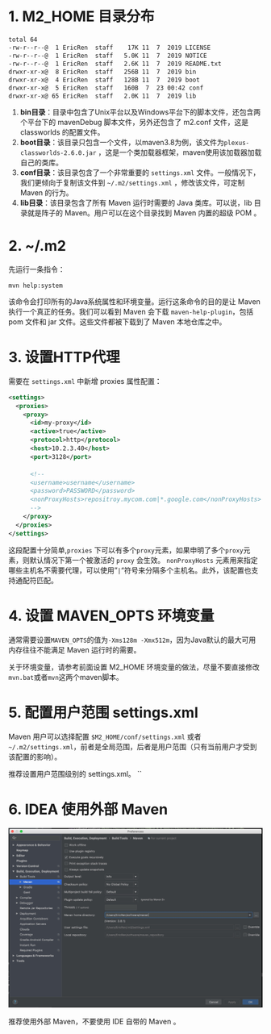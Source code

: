 # 1. M2_HOME 目录分布
```shell
total 64
-rw-r--r--@  1 EricRen  staff    17K 11  7  2019 LICENSE
-rw-r--r--@  1 EricRen  staff   5.0K 11  7  2019 NOTICE
-rw-r--r--@  1 EricRen  staff   2.6K 11  7  2019 README.txt
drwxr-xr-x@  8 EricRen  staff   256B 11  7  2019 bin
drwxr-xr-x@  4 EricRen  staff   128B 11  7  2019 boot
drwxr-xr-x@  5 EricRen  staff   160B  7  23 00:42 conf
drwxr-xr-x@ 65 EricRen  staff   2.0K 11  7  2019 lib
```
1. **bin目录**：目录中包含了Unix平台以及Windows平台下的脚本文件，还包含两个平台下的 mavenDebug 脚本文件，另外还包含了 m2.conf 文件，这是 classworlds 的配置文件。
2. **boot目录**：该目录只包含一个文件，以maven3.8为例，该文件为`plexus-classworlds-2.6.0.jar` ，这是一个类加载器框架，maven使用该加载器加载自己的类库。
3. **conf目录**：该目录包含了一个非常重要的 `settings.xml` 文件。一般情况下，我们更倾向于复制该文件到 `~/.m2/settings.xml` ，修改该文件，可定制 Maven 的行为。
4. **lib目录**：该目录包含了所有 Maven 运行时需要的 Java 类库。可以说，lib 目录就是阵子的 Maven。用户可以在这个目录找到 Maven 内置的超级 POM 。

# 2. ~/.m2
先运行一条指令：
```shell
mvn help:system
```
该命令会打印所有的Java系统属性和环境变量。运行这条命令的目的是让 Maven 执行一个真正的任务。我们可以看到 Maven 会下载 `maven-help-plugin`，包括 pom 文件和 jar 文件。这些文件都被下载到了 Maven 本地仓库之中。

# 3. 设置HTTP代理
需要在 `settings.xml` 中新增 proxies 属性配置：
```xml
<settings>
  <proxies>
    <proxy>
      <id>my-proxy</id>
      <active>true</active>
      <protocol>http</protocol>
      <host>10.2.3.40</host>
      <port>3128</port>
      
      <!--
      <username>username</username>
      <password>PASSWORD</password>
      <nonProxyHosts>repositroy.mycom.com|*.google.com</nonProxyHosts>
      -->
    </proxy>
  </proxies>
</settings>
```
这段配置十分简单,`proxies` 下可以有多个`proxy`元素，如果申明了多个`proxy`元素，则默认情况下第一个被激活的 `proxy` 会生效。
`nonProxyHosts` 元素用来指定哪些主机名不需要代理，可以使用”`|`“符号来分隔多个主机名。此外，该配置也支持通配符匹配。

# 4. 设置 MAVEN_OPTS 环境变量
通常需要设置`MAVEN_OPTS`的值为`-Xms128m -Xmx512m`，因为Java默认的最大可用内存往往不能满足 Maven 运行时的需要。

关于环境变量，请参考前面设置 M2_HOME 环境变量的做法，尽量不要直接修改 `mvn.bat`或者`mvn`这两个maven脚本。

# 5. 配置用户范围 settings.xml
Maven 用户可以选择配置 `$M2_HOME/conf/settings.xml` 或者 `~/.m2/settings.xml`，前者是全局范围，后者是用户范围（只有当前用户才受到该配置的影响）。

推荐设置用户范围级别的 settings.xml。
``
# 6. IDEA 使用外部 Maven
![pic.png](.pic/70DB931F.png)

推荐使用外部 Maven，不要使用 IDE 自带的 Maven 。